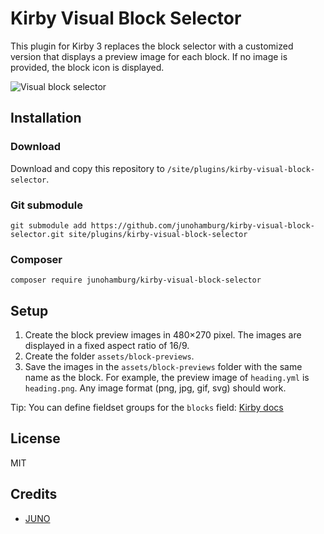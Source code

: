 # Kirby Visual Block Selector

This plugin for Kirby 3 replaces the block selector with a customized version that displays a preview image for each block. If no image is provided, the block icon is displayed.

![Visual block selector](https://github.com/junohamburg/kirby-visual-block-selector/assets/77532479/520481ea-08db-4620-8aa6-8f88cc4ec595)

## Installation

### Download

Download and copy this repository to `/site/plugins/kirby-visual-block-selector`.

### Git submodule

```
git submodule add https://github.com/junohamburg/kirby-visual-block-selector.git site/plugins/kirby-visual-block-selector
```

### Composer

```
composer require junohamburg/kirby-visual-block-selector
```

## Setup

1. Create the block preview images in 480&times;270 pixel. The images are displayed in a fixed aspect ratio of 16/9.
2. Create the folder `assets/block-previews`.
3. Save the images in the `assets/block-previews` folder with the same name as the block. For example, the preview image of `heading.yml` is `heading.png`. Any image format (png, jpg, gif, svg) should work.

Tip: You can define fieldset groups for the `blocks` field: [Kirby docs](https://getkirby.com/docs/reference/panel/fields/blocks#defining-fieldsets__groups)

## License

MIT

## Credits

- [JUNO](https://juno-hamburg.com)
